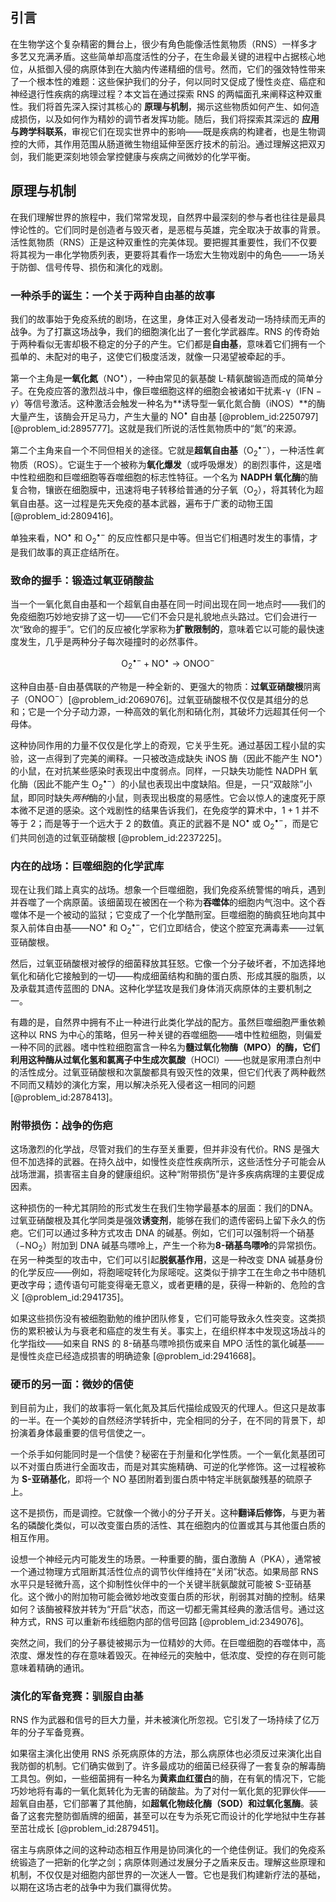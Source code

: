 ## 引言
在生物学这个复杂精密的舞台上，很少有角色能像活性氮物质（RNS）一样多才多艺又充满矛盾。这些简单却高度活性的分子，在生命最关键的进程中占据核心地位，从抵御入侵的病原体到在大脑内传递精细的信号。然而，它们的强效特性带来了一个根本性的难题：这些保护我们的分子，何以同时又促成了慢性炎症、癌症和神经退行性疾病的病理过程？本文旨在通过探索 RNS 的两幅面孔来阐释这种双重性。我们将首先深入探讨其核心的 **原理与机制**，揭示这些物质如何产生、如何造成损伤，以及如何作为精妙的调节者发挥功能。随后，我们将探索其深远的 **应用与跨学科联系**，审视它们在现实世界中的影响——既是疾病的构建者，也是生物调控的大师，其作用范围从肠道微生物组延伸至医疗技术的前沿。通过理解这把双刃剑，我们能更深刻地领会掌控健康与疾病之间微妙的化学平衡。

## 原理与机制

在我们理解世界的旅程中，我们常常发现，自然界中最深刻的参与者也往往是最具悖论性的。它们同时是创造者与毁灭者，是恶棍与英雄，完全取决于故事的背景。活性氮物质（RNS）正是这种双重性的完美体现。要把握其重要性，我们不仅要将其视为一串化学物质列表，更要将其看作一场宏大生物戏剧中的角色——一场关于防御、信号传导、损伤和演化的戏剧。

### 一种杀手的诞生：一个关于两种自由基的故事

我们的故事始于免疫系统的剧场，在这里，身体正对入侵者发动一场持续而无声的战争。为了打赢这场战争，我们的细胞演化出了一套化学武器库。RNS 的传奇始于两种看似无害却极不稳定的分子的产生。它们都是**自由基**，意味着它们拥有一个孤单的、未配对的电子，这使它们极度活泼，就像一只渴望被牵起的手。

第一个主角是**一氧化氮**（${\mathrm{NO}}^{\bullet}$），一种由常见的氨基酸 L-精氨酸锻造而成的简单分子。在免疫应答的激烈战斗中，像巨噬细胞这样的细胞会被诸如干扰素-γ（${\mathrm{IFN}-\gamma}$）等信号激活。这种激活会触发一种名为**诱导型一氧化氮合酶（iNOS）**的酶大量产生，该酶会开足马力，产生大量的 ${\mathrm{NO}}^{\bullet}$ 自由基 [@problem_id:2250797] [@problem_id:2895777]。这就是我们所说的活性氮物质中的“氮”的来源。

第二个主角来自一个不同但相关的途径。它就是**超氧自由基**（${\mathrm{O_2}}^{\bullet-}$），一种活性*氧*物质（ROS）。它诞生于一个被称为**氧化爆发**（或呼吸爆发）的剧烈事件，这是嗜中性粒细胞和巨噬细胞等吞噬细胞的标志性特征。一个名为 **NADPH 氧化酶**的酶复合物，镶嵌在细胞膜中，迅速将电子转移给普通的分子氧（${\mathrm{O_2}}$），将其转化为超氧自由基。这一过程是先天免疫的基本武器，遍布于广袤的动物王国 [@problem_id:2809416]。

单独来看，${\mathrm{NO}}^{\bullet}$ 和 ${\mathrm{O_2}}^{\bullet-}$ 的反应性都只是中等。但当它们相遇时发生的事情，才是我们故事的真正症结所在。

### 致命的握手：锻造过氧亚硝酸盐

当一个一氧化氮自由基和一个超氧自由基在同一时间出现在同一地点时——我们的免疫细胞巧妙地安排了这一切——它们不会只是礼貌地点头路过。它们会进行一次“致命的握手”。它们的反应被化学家称为**扩散限制的**，意味着它以可能的最快速度发生，几乎是两种分子每次碰撞时的必然事件。

$$
{\mathrm{O_2}}^{\bullet-} + {\mathrm{NO}}^{\bullet} \rightarrow \mathrm{ONOO}^{-}
$$

这种自由基-自由基偶联的产物是一种全新的、更强大的物质：**过氧亚硝酸根**阴离子（${\mathrm{ONOO}}^{-}$）[@problem_id:2069076]。过氧亚硝酸根不仅仅是其组分的总和；它是一个分子动力源，一种高效的氧化剂和硝化剂，其破坏力远超其任何一个母体。

这种协同作用的力量不仅仅是化学上的奇观，它关乎生死。通过基因工程小鼠的实验，这一点得到了完美的阐释。一只被改造成缺失 iNOS 酶（因此不能产生 ${\mathrm{NO}}^{\bullet}$）的小鼠，在对抗某些感染时表现出中度弱点。同样，一只缺失功能性 NADPH 氧化酶（因此不能产生 ${\mathrm{O_2}}^{\bullet-}$）的小鼠也表现出中度缺陷。但是，一只“双敲除”小鼠，即同时缺失*两种*酶的小鼠，则表现出极度的易感性。它会以惊人的速度死于原本微不足道的感染。这个戏剧性的结果告诉我们，在免疫学的算术中，$1+1$ 并不等于 $2$；而是等于一个远大于 2 的数值。真正的武器不是 ${\mathrm{NO}}^{\bullet}$ 或 ${\mathrm{O_2}}^{\bullet-}$，而是它们共同创造的过氧亚硝酸根 [@problem_id:2237225]。

### 内在的战场：巨噬细胞的化学武库

现在让我们踏上真实的战场。想象一个巨噬细胞，我们免疫系统警惕的哨兵，遇到并吞噬了一个病原菌。该细菌现在被困在一个称为**吞噬体**的细胞内气泡中。这个吞噬体不是一个被动的监狱；它变成了一个化学酷刑室。巨噬细胞的酶疯狂地向其中泵入前体自由基——${\mathrm{NO}}^{\bullet}$ 和 ${\mathrm{O_2}}^{\bullet-}$，它们立即结合，使这个腔室充满毒素——过氧亚硝酸根。

然后，过氧亚硝酸根对被俘的细菌释放其狂怒。它像一个分子破坏者，不加选择地氧化和硝化它接触到的一切——构成细菌结构和酶的蛋白质、形成其膜的脂质，以及承载其遗传蓝图的 DNA。这种化学猛攻是我们身体消灭病原体的主要机制之一。

有趣的是，自然界中拥有不止一种进行此类化学战的配方。虽然巨噬细胞严重依赖这种以 RNS 为中心的策略，但另一种关键的吞噬细胞——嗜中性粒细胞，则偏爱一种不同的武器。嗜中性粒细胞富含一种名为**髓过氧化物酶（MPO）**的酶，它们利用这种酶从过氧化氢和氯离子中生成**次氯酸**（${\mathrm{HOCl}}$）——也就是家用漂白剂中的活性成分。过氧亚硝酸根和次氯酸都具有毁灭性的效果，但它们代表了两种截然不同而又精妙的演化方案，用以解决杀死入侵者这一相同的问题 [@problem_id:2878413]。

### 附带损伤：战争的伤疤

这场激烈的化学战，尽管对我们的生存至关重要，但并非没有代价。RNS 是强大但不加选择的武器。在持久战中，如慢性炎症性疾病所示，这些活性分子可能会从战场泄漏，损害宿主自身的健康组织。这种“附带损伤”是许多疾病病理的主要促成因素。

这种损伤的一种尤其阴险的形式发生在我们生物学最基本的层面：我们的DNA。过氧亚硝酸根及其化学同类是强效**诱变剂**，能够在我们的遗传密码上留下永久的伤疤。它们可以通过多种方式攻击 DNA 的碱基。例如，它们可以强制将一个硝基（$-\mathrm{NO}_2$）附加到 DNA 碱基鸟嘌呤上，产生一个称为**8-硝基鸟嘌呤**的异常损伤。在另一种类型的攻击中，它们可以引起**脱氨基作用**，这是一种改变 DNA 碱基身份的化学反应——例如，将胞嘧啶转化为尿嘧啶。这类似于排字工在生命之书中随机更改字母；遗传语句可能变得毫无意义，或者更糟的是，获得一种新的、危险的含义 [@problem_id:2941735]。

如果这些损伤没有被细胞勤勉的维护团队修复，它们可能导致永久性突变。这类损伤的累积被认为与衰老和癌症的发生有关。事实上，在组织样本中发现这场战斗的化学指纹——如来自 RNS 的 8-硝基鸟嘌呤损伤或来自 MPO 活性的氯化碱基——是慢性炎症已经造成损害的明确迹象 [@problem_id:2941668]。

### 硬币的另一面：微妙的信使

到目前为止，我们的故事将一氧化氮及其后代描绘成毁灭的代理人。但这只是故事的一半。在一个美妙的自然经济学转折中，完全相同的分子，在不同的背景下，却扮演着身体最重要的信号信使之一。

一个杀手如何能同时是一个信使？秘密在于剂量和化学性质。一个一氧化氮基团可以不对蛋白质进行全面攻击，而是对其实施精确、可逆的化学修饰。这一过程被称为 **S-亚硝基化**，即将一个 ${\mathrm{NO}}$ 基团附着到蛋白质中特定半胱氨酸残基的硫原子上。

这不是损伤，而是调控。它就像一个微小的分子开关。这种**翻译后修饰**，与更为著名的磷酸化类似，可以改变蛋白质的活性、其在细胞内的位置或其与其他蛋白质的相互作用。

设想一个神经元内可能发生的场景。一种重要的酶，蛋白激酶 A（PKA），通常被一个通过物理方式阻断其活性位点的调节伙伴维持在“关闭”状态。如果局部 RNS 水平只是轻微升高，这个抑制性伙伴中的一个关键半胱氨酸就可能被 S-亚硝基化。这个微小的附加物可能会微妙地改变蛋白质的形状，削弱其对酶的控制。结果如何？该酶被释放并转为“开启”状态，而这一切都无需其经典的激活信号。通过这种方式，RNS 可以重新布线细胞内部的信号回路 [@problem_id:2349076]。

突然之间，我们的分子暴徒被揭示为一位精妙的大师。在巨噬细胞的吞噬体中，高浓度、爆发性的存在意味着毁灭。在神经元的突触中，低浓度、受控的存在则可能意味着精确的通讯。

### 演化的军备竞赛：驯服自由基

RNS 作为武器和信号的巨大力量，并未被演化所忽视。它引发了一场持续了亿万年的分子军备竞赛。

如果宿主演化出使用 RNS 杀死病原体的方法，那么病原体也必须反过来演化出自我防御的机制。它们确实做到了。许多最成功的细菌已经获得了一套复杂的解毒酶工具包。例如，一些细菌拥有一种名为**黄素血红蛋白**的酶，在有氧的情况下，它能巧妙地将有毒的一氧化氮转化为无害的硝酸盐。为了对付一氧化氮的犯罪伙伴——超氧自由基，它们部署了其他酶，如**超氧化物歧化酶（SOD）**和**过氧化氢酶**。装备了这套完整防御盾牌的细菌，甚至可以在专为杀死它而设计的化学地狱中生存甚至茁壮成长 [@problem_id:2879451]。

宿主与病原体之间的这种动态相互作用是协同演化的一个绝佳例证。我们的免疫系统锻造了一把新的化学之剑；病原体则通过发展分子之盾来反击。理解这些原理和机制，不仅仅是对细胞内部世界的一次迷人一瞥。它也是我们构建新疗法的基础，以期在这场古老的战争中为我们赢得优势。

